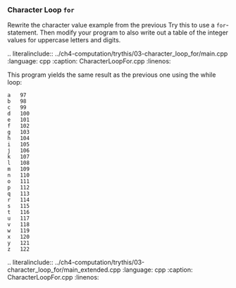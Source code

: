 ### Character Loop `for`

Rewrite the character value example from the previous Try this to use a `for`-statement. 
Then modify your program to also write out a table of the integer values for uppercase letters and digits.

.. literalinclude:: ../ch4-computation/trythis/03-character_loop_for/main.cpp
   :language: cpp
   :caption: CharacterLoopFor.cpp
   :linenos:


This program yields the same result as the previous one using the while loop:

```
a	97
b	98
c	99
d	100
e	101
f	102
g	103
h	104
i	105
j	106
k	107
l	108
m	109
n	110
o	111
p	112
q	113
r	114
s	115
t	116
u	117
v	118
w	119
x	120
y	121
z	122
```


.. literalinclude:: ../ch4-computation/trythis/03-character_loop_for/main_extended.cpp
   :language: cpp
   :caption: CharacterLoopFor.cpp
   :linenos:


